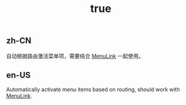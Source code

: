 ﻿---
order: 6
title:
    zh-CN: 配合路由使用
    en-US: Router
---

## zh-CN

自动根据路由激活菜单项，需要结合 [MenuLink](https://www.angular.cn/api/router/RouterLink) 一起使用。

## en-US

Automatically activate menu items based on routing, should work with [MenuLink](https://angular.io/api/router/RouterLink).